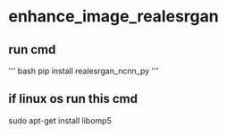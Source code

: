 # enhance_image_realesrgan
## run cmd
''' bash
  pip install realesrgan_ncnn_py
'''
  
## if linux os run this cmd
  sudo apt-get install libomp5
  


